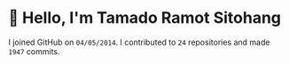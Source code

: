 # :wave: Hello, I'm Tamado Ramot Sitohang

I joined GitHub on `04/05/2014`. I contributed to `24` repositories and made `1947` commits.
